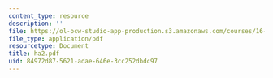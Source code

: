 ```yaml
---
content_type: resource
description: ''
file: https://ol-ocw-studio-app-production.s3.amazonaws.com/courses/16-225-computational-mechanics-of-materials-fall-2003/84972d875621adae646e3cc252dbdc97_ha2.pdf
file_type: application/pdf
resourcetype: Document
title: ha2.pdf
uid: 84972d87-5621-adae-646e-3cc252dbdc97
---
```

